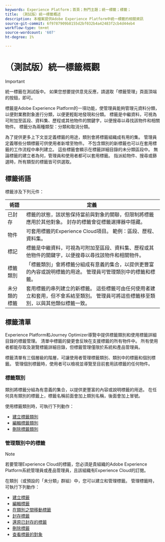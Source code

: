```yaml
---
keywords: Experience Platform；首頁；熱門主題；統一標籤；標籤；
title: （測試版）統一標籤概述
description: 本檔案提供Adobe Experience Platform中統一標籤的相關資訊
source-git-commit: 6f9787909b8155d2bf032b4a42483f2cb4d44eb4
workflow-type: tm+mt
source-wordcount: '607'
ht-degree: 1%

---
```


# （測試版）統一標籤概觀

>[!IMPORTANT]
>
>統一標籤在測試版中。 如果您想要提供意見反應，請選取「標籤管理」頁面頂端的按鈕，即可。

標籤是Adobe Experience Platform的一項功能，使管理員能夠管理元資料分類，以便對業務對象進行分類，以便更輕鬆地發現和分類。 標籤是中繼資料，可視為可附加至區段、資料集、歷程或其他物件的關鍵字，以便搜尋以尋找該物件和相關物件。 標籤分為兩種類型：分類和取消分類。

為了提供更多上下文並定義標籤的用途，類別會將標籤組織成有用的集。 管理員定義哪些分類標籤可供使用者新增至物件。 不包含類別的新標籤也可以在套用標籤的工作流程中串列建立。 這些標籤會顯示在標籤詳細目錄的未分類區段中。 無論標籤的建立者為何，管理員和使用者都可以套用標籤。 指派給物件、搜尋或篩選時，所有類型的標籤皆可供選取。

## 標籤術語

標籤涉及下列元件：

| 術語 | 定義 |
| --- | --- |
| 已封存 | 標籤的狀態，該狀態保持當前與對象的關聯，但限制將標籤應用於其他對象。  封存的標籤會從標籤選擇器中隱藏。 |
| 物件 | 可套用標籤的Experience Cloud項目。  範例：區段、歷程、資料集。 |
| 標記 | 標籤是中繼資料，可視為可附加至區段、資料集、歷程或其他物件的關鍵字，以便搜尋以尋找該物件和相關物件。 |
| 標籤類別 | 「標籤類別」會將標籤分組成有意義的集合，以提供更豐富的內容或說明標籤的用途。  管理員可管理類別中的標籤和標籤。 |
| 未分類的標籤 | 套用標籤的串列建立的新標籤。 這些標籤可由任何使用者建立和套用，但不會系結至類別。  管理員可將這些標籤移至類別，以與其他類似標籤一致。 |

## 標籤清單

Experience Platform和Journey Optimizer導覽中提供標籤類別和使用標籤詳細目錄的標籤管理。 清單中標籤的變更會反映在支援標籤的所有物件中。 所有使用者都能存取及瀏覽標籤詳細目錄，但標籤管理僅限於系統和產品管理員。

標籤清單有三個層級的階層，可讓使用者管理標籤類別、類別中的標籤和個別標籤。 管理個別標籤時，使用者可以檢視並導覽至目前套用該標籤的任何物件。

### 標籤類別

類別將標籤分組為有意義的集合，以提供更豐富的內容或說明標籤的用途。 在任何具有類別的標籤上，標籤名稱前面會加上類別名稱，後面會加上冒號。

使用標籤類別時，可執行下列動作：

* [建立標籤類別](./ui/tags-categories.md#create-tag-category)
* [編輯標籤類別](./ui/tags-categories.md#edit-tag-category-edit-tag-category)
* [刪除標籤類別](./ui/tags-categories.md#delete-tag-category-delete-tag-category)

### 管理類別中的標籤

>[!NOTE]
>
>若要管理Experience Cloud的標籤，您必須是貴組織的Adobe Experience Platform系統管理員或產品管理員，且該組織有Experience Cloud的訂閱。

在類別（或預設的「未分類」群組）中，您可以建立和管理標籤。 管理標籤時，可執行下列動作：

* [建立標籤](./ui/managing-tags.md#create-a-tag-create-tag)
* [編輯標籤](./ui/managing-tags.md#edit-a-tag-edit-tag)
* [在類別之間移動標籤](./ui/managing-tags.md#move-a-tag-between-categories-move-tag)
* [封存標籤](./ui/managing-tags.md#archive-a-tag-archive-tag)
* [還原已封存的標籤](./ui/managing-tags.md#restore-an-archived-tag-restore-archived-tag)
* [刪除標籤](./ui/managing-tags.md#delete-a-tag-delete-tag)
* [查看標籤的對象](./ui/managing-tags.md#viewing-tagged-objects-view-tagged)
